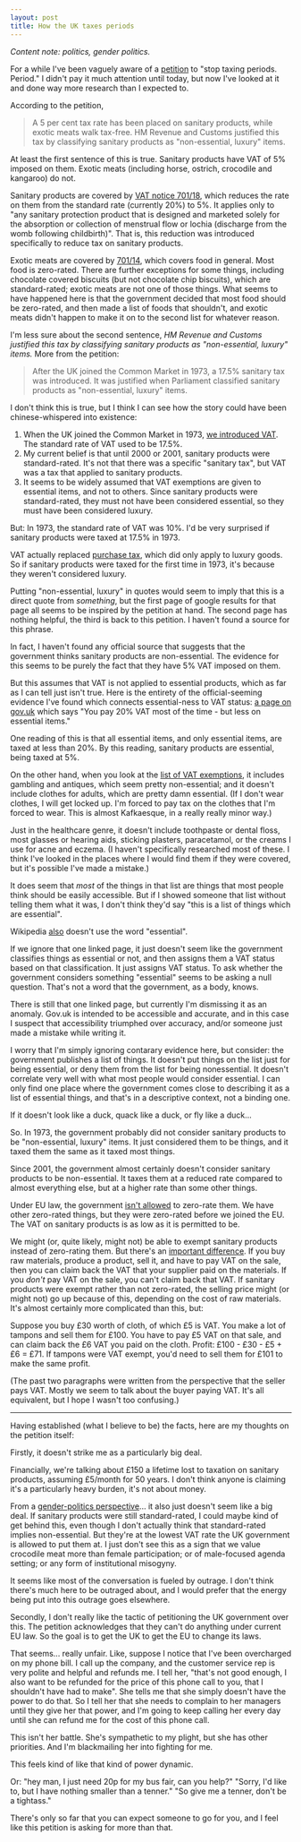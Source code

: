 ```yaml
---
layout: post
title: How the UK taxes periods
---
```

*Content note: politics, gender politics.*

For a while I've been vaguely aware of a [petition](https://www.change.org/p/george-osborne-stop-taxing-periods-period) to "stop taxing periods. Period." I didn't pay it much attention until today, but now I've looked at it and done way more research than I expected to.

According to the petition,

> A 5 per cent tax rate has been placed on sanitary products, while exotic meats walk tax-free. HM Revenue and Customs justified this tax by classifying sanitary products as "non-essential, luxury" items.

At least the first sentence of this is true. Sanitary products have VAT of 5% imposed on them. Exotic meats (including horse, ostrich, crocodile and kangaroo) do not.

Sanitary products are covered by [VAT notice 701/18](https://www.gov.uk/government/publications/vat-notice-70118-womens-sanitary-protection-products/vat-notice-70118-womens-sanitary-protection-products#products-and-rates), which reduces the rate on them from the standard rate (currently 20%) to 5%. It applies only to "any sanitary protection product that is designed and marketed solely for the absorption or collection of menstrual flow or lochia (discharge from the womb following childbirth)". That is, this reduction was introduced specifically to reduce tax on sanitary products.

Exotic meats are covered by [701/14](https://www.gov.uk/government/publications/vat-notice-70114-food/vat-notice-70114-food#general-food-products), which covers food in general. Most food is zero-rated. There are further exceptions for some things, including chocolate covered biscuits (but not chocolate chip biscuits), which are standard-rated; exotic meats are not one of those things. What seems to have happened here is that the government decided that most food should be zero-rated, and then made a list of foods that shouldn't, and exotic meats didn't happen to make it on to the second list for whatever reason.

I'm less sure about the second sentence, *HM Revenue and Customs justified this tax by classifying sanitary products as "non-essential, luxury" items.* More from the petition:

> After the UK joined the Common Market in 1973, a 17.5% sanitary tax was introduced. It was justified when Parliament classified sanitary products as "non-essential, luxury" items.

I don't think this is true, but I think I can see how the story could have been chinese-whispered into existence:

1. When the UK joined the Common Market in 1973, [we introduced VAT](http://en.wikipedia.org/wiki/Value_Added_Tax_\(United_Kingdom\)#History). The standard rate of VAT used to be 17.5%.
2. My current belief is that until 2000 or 2001, sanitary products were standard-rated. It's not that there was a specific "sanitary tax", but VAT was a tax that applied to sanitary products.
3. It seems to be widely assumed that VAT exemptions are given to essential items, and not to others. Since sanitary products were standard-rated, they must not have been considered essential, so they must have been considered luxury.

But: In 1973, the standard rate of VAT was 10%. I'd be very surprised if sanitary products were taxed at 17.5% in 1973.

VAT actually replaced [purchase tax](http://en.wikipedia.org/wiki/Purchase_Tax), which did only apply to luxury goods. So if sanitary products were taxed for the first time in 1973, it's because they weren't considered luxury.

Putting "non-essential, luxury" in quotes would seem to imply that this is a direct quote from *something*, but the first page of google results for that page all seems to be inspired by the petition at hand. The second page has nothing helpful, the third is back to this petition. I haven't found a source for this phrase.

In fact, I haven't found any official source that suggests that the government thinks sanitary products are non-essential. The evidence for this seems to be purely the fact that they have 5% VAT imposed on them.

But this assumes that VAT is not applied to essential products, which as far as I can tell just isn't true. Here is the entirety of the official-seeming evidence I've found which connects essential-ness to VAT status: [a page on gov.uk](https://www.gov.uk/tax-on-shopping/vat-duties) which says "You pay 20% VAT most of the time - but less on essential items."

One reading of this is that all essential items, and only essential items, are taxed at less than 20%. By this reading, sanitary products are essential, being taxed at 5%.

On the other hand, when you look at the [list of VAT exemptions](https://www.gov.uk/rates-of-vat-on-different-goods-and-services), it includes gambling and antiques, which seem pretty non-essential; and it doesn't include clothes for adults, which are pretty damn essential. (If I don't wear clothes, I will get locked up. I'm forced to pay tax on the clothes that I'm forced to wear. This is almost Kafkaesque, in a really really minor way.)

Just in the healthcare genre, it doesn't include toothpaste or dental floss, most glasses or hearing aids, sticking plasters, paracetamol, or the creams I use for acne and eczema. (I haven't specifically researched most of these. I think I've looked in the places where I would find them if they were covered, but it's possible I've made a mistake.)

It does seem that *most* of the things in that list are things that most people think should be easily accessible. But if I showed someone that list without telling them what it was, I don't think they'd say "this is a list of things which are essential".

Wikipedia [also](http://en.wikipedia.org/wiki/Value_Added_Tax_\(United_Kingdom\)) doesn't use the word "essential".

If we ignore that one linked page, it just doesn't seem like the government classifies things as essential or not, and then assigns them a VAT status based on that classification. It just assigns VAT status. To ask whether the government considers something "essential" seems to be asking a null question. That's not a word that the government, as a body, knows.

There is still that one linked page, but currently I'm dismissing it as an anomaly. Gov.uk is intended to be accessible and accurate, and in this case I suspect that accessibility triumphed over accuracy, and/or someone just made a mistake while writing it.

I worry that I'm simply ignoring contarary evidence here, but consider: the government publishes a list of things. It doesn't put things on the list just for being essential, or deny them from the list for being nonessential. It doesn't correlate very well with what most people would consider essential. I can only find one place where the government comes close to describing it as a list of essential things, and that's in a descriptive context, not a binding one.

If it doesn't look like a duck, quack like a duck, or fly like a duck...

So. In 1973, the government probably did not consider sanitary products to be "non-essential, luxury" items. It just considered them to be things, and it taxed them the same as it taxed most things.

Since 2001, the government almost certainly doesn't consider sanitary products to be non-essential. It taxes them at a reduced rate compared to almost everything else, but at a higher rate than some other things.

Under EU law, the government [isn't allowed](http://en.wikipedia.org/wiki/European_Union_value_added_tax#Zero_rate_derogation) to zero-rate them. We have other zero-rated things, but they were zero-rated before we joined the EU. The VAT on sanitary products is as low as it is permitted to be.

We might (or, quite likely, might not) be able to exempt sanitary products instead of zero-rating them. But there's an [important difference](http://en.wikipedia.org/wiki/European_Union_value_added_tax#Exemption_from_VAT). If you buy raw materials, produce a product, sell it, and have to pay VAT on the sale, then you can claim back the VAT that your supplier paid on the materials. If you *don't* pay VAT on the sale, you can't claim back that VAT. If sanitary products were exempt rather than not zero-rated, the selling price might (or might not) go up because of this, depending on the cost of raw materials. It's almost certainly more complicated than this, but:

Suppose you buy £30 worth of cloth, of which £5 is VAT. You make a lot of tampons and sell them for £100. You have to pay £5 VAT on that sale, and can claim back the £6 VAT you paid on the cloth. Profit: £100 - £30 - £5 + £6 = £71. If tampons were VAT exempt, you'd need to sell them for £101 to make the same profit.

(The past two paragraphs were written from the perspective that the seller pays VAT. Mostly we seem to talk about the buyer paying VAT. It's all equivalent, but I hope I wasn't too confusing.)

---

Having established (what I believe to be) the facts, here are my thoughts on the petition itself:

Firstly, it doesn't strike me as a particularly big deal.

Financially, we're talking about £150 a lifetime lost to taxation on sanitary products, assuming £5/month for 50 years. I don't think anyone is claiming it's a particularly heavy burden, it's not about money.

From a [gender-politics perspective](http://www.bad-housekeeping.com/2014/08/07/sanitary-tax-attacking-the-5/)... it also just doesn't seem like a big deal. If sanitary products were still standard-rated, I could maybe kind of get behind this, even though I don't actually think that standard-rated implies non-essential. But they're at the lowest VAT rate the UK government is allowed to put them at. I just don't see this as a sign that we value crocodile meat more than female participation; or of male-focused agenda setting; or any form of institutional misogyny.

It seems like most of the conversation is fueled by outrage. I don't think there's much here to be outraged about, and I would prefer that the energy being put into this outrage goes elsewhere.

Secondly, I don't really like the tactic of petitioning the UK government over this. The petition acknowledges that they can't do anything under current EU law. So the goal is to get the UK to get the EU to change its laws.

That seems... really unfair. Like, suppose I notice that I've been overcharged on my phone bill. I call up the company, and the customer service rep is very polite and helpful and refunds me. I tell her, "that's not good enough, I also want to be refunded for the price of this phone call to you, that I shouldn't have had to make". She tells me that she simply doesn't have the power to do that. So I tell her that she needs to complain to her managers until they give her that power, and I'm going to keep calling her every day until she can refund me for the cost of this phone call.

This isn't her battle. She's sympathetic to my plight, but she has other priorities. And I'm blackmailing her into fighting for me.

This feels kind of like that kind of power dynamic.

Or: "hey man, I just need 20p for my bus fair, can you help?" "Sorry, I'd like to, but I have nothing smaller than a tenner." "So give me a tenner, don't be a tightass."

There's only so far that you can expect someone to go for you, and I feel like this petition is asking for more than that.
